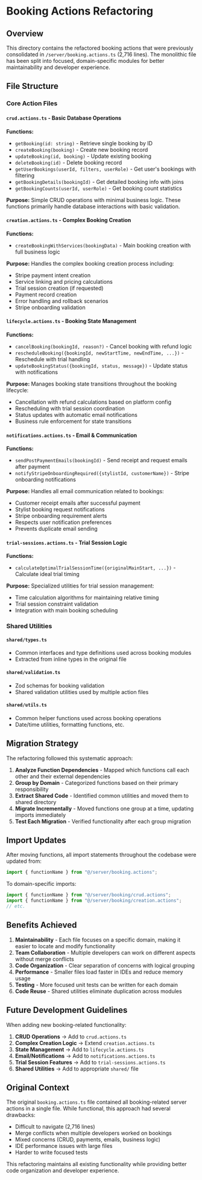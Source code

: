 # Booking Actions Refactoring

## Overview

This directory contains the refactored booking actions that were previously consolidated in `/server/booking.actions.ts` (2,716 lines). The monolithic file has been split into focused, domain-specific modules for better maintainability and developer experience.

## File Structure

### Core Action Files

#### `crud.actions.ts` - Basic Database Operations

**Functions:**

- `getBooking(id: string)` - Retrieve single booking by ID
- `createBooking(booking)` - Create new booking record
- `updateBooking(id, booking)` - Update existing booking
- `deleteBooking(id)` - Delete booking record
- `getUserBookings(userId, filters, userRole)` - Get user's bookings with filtering
- `getBookingDetails(bookingId)` - Get detailed booking info with joins
- `getBookingCounts(userId, userRole)` - Get booking count statistics

**Purpose:** Simple CRUD operations with minimal business logic. These functions primarily handle database interactions with basic validation.

#### `creation.actions.ts` - Complex Booking Creation

**Functions:**

- `createBookingWithServices(bookingData)` - Main booking creation with full business logic

**Purpose:** Handles the complex booking creation process including:

- Stripe payment intent creation
- Service linking and pricing calculations
- Trial session creation (if requested)
- Payment record creation
- Error handling and rollback scenarios
- Stripe onboarding validation

#### `lifecycle.actions.ts` - Booking State Management

**Functions:**

- `cancelBooking(bookingId, reason?)` - Cancel booking with refund logic
- `rescheduleBooking({bookingId, newStartTime, newEndTime, ...})` - Reschedule with trial handling
- `updateBookingStatus({bookingId, status, message})` - Update status with notifications

**Purpose:** Manages booking state transitions throughout the booking lifecycle:

- Cancellation with refund calculations based on platform config
- Rescheduling with trial session coordination
- Status updates with automatic email notifications
- Business rule enforcement for state transitions

#### `notifications.actions.ts` - Email & Communication

**Functions:**

- `sendPostPaymentEmails(bookingId)` - Send receipt and request emails after payment
- `notifyStripeOnboardingRequired({stylistId, customerName})` - Stripe onboarding notifications

**Purpose:** Handles all email communication related to bookings:

- Customer receipt emails after successful payment
- Stylist booking request notifications
- Stripe onboarding requirement alerts
- Respects user notification preferences
- Prevents duplicate email sending

#### `trial-sessions.actions.ts` - Trial Session Logic

**Functions:**

- `calculateOptimalTrialSessionTime({originalMainStart, ...})` - Calculate ideal trial timing

**Purpose:** Specialized utilities for trial session management:

- Time calculation algorithms for maintaining relative timing
- Trial session constraint validation
- Integration with main booking scheduling

### Shared Utilities

#### `shared/types.ts`

- Common interfaces and type definitions used across booking modules
- Extracted from inline types in the original file

#### `shared/validation.ts`

- Zod schemas for booking validation
- Shared validation utilities used by multiple action files

#### `shared/utils.ts`

- Common helper functions used across booking operations
- Date/time utilities, formatting functions, etc.

## Migration Strategy

The refactoring followed this systematic approach:

1. **Analyze Function Dependencies** - Mapped which functions call each other and their external dependencies
2. **Group by Domain** - Categorized functions based on their primary responsibility
3. **Extract Shared Code** - Identified common utilities and moved them to shared directory
4. **Migrate Incrementally** - Moved functions one group at a time, updating imports immediately
5. **Test Each Migration** - Verified functionality after each group migration

## Import Updates

After moving functions, all import statements throughout the codebase were updated from:

```typescript
import { functionName } from "@/server/booking.actions";
```

To domain-specific imports:

```typescript
import { functionName } from "@/server/booking/crud.actions";
import { functionName } from "@/server/booking/creation.actions";
// etc.
```

## Benefits Achieved

1. **Maintainability** - Each file focuses on a specific domain, making it easier to locate and modify functionality
2. **Team Collaboration** - Multiple developers can work on different aspects without merge conflicts
3. **Code Organization** - Clear separation of concerns with logical grouping
4. **Performance** - Smaller files load faster in IDEs and reduce memory usage
5. **Testing** - More focused unit tests can be written for each domain
6. **Code Reuse** - Shared utilities eliminate duplication across modules

## Future Development Guidelines

When adding new booking-related functionality:

1. **CRUD Operations** → Add to `crud.actions.ts`
2. **Complex Creation Logic** → Extend `creation.actions.ts`
3. **State Management** → Add to `lifecycle.actions.ts`
4. **Email/Notifications** → Add to `notifications.actions.ts`
5. **Trial Session Features** → Add to `trial-sessions.actions.ts`
6. **Shared Utilities** → Add to appropriate `shared/` file

## Original Context

The original `booking.actions.ts` file contained all booking-related server actions in a single file. While functional, this approach had several drawbacks:

- Difficult to navigate (2,716 lines)
- Merge conflicts when multiple developers worked on bookings
- Mixed concerns (CRUD, payments, emails, business logic)
- IDE performance issues with large files
- Harder to write focused tests

This refactoring maintains all existing functionality while providing better code organization and developer experience.
